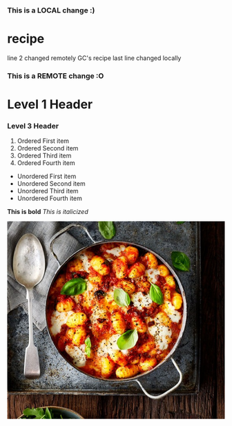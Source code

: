 ### This is a LOCAL change :)
# recipe
line 2 changed remotely 
GC's recipe
last line changed locally
### This is a REMOTE change :O
<h1>Level 1 Header</h1>
<h3>Level 3 Header</h3>

<ol>
  <li>Ordered First item</li>
  <li>Ordered Second item</li>
  <li>Ordered Third item</li>
  <li>Ordered Fourth item</li>
</ol>

<ul>
  <li>Unordered First item</li>
  <li>Unordered Second item</li>
  <li>Unordered Third item</li>
  <li>Unordered Fourth item</li>
</ul>

<strong>This is bold</strong>
<em>This is italicized</em>

![Receipe!](receipe.jpg "Receipe")